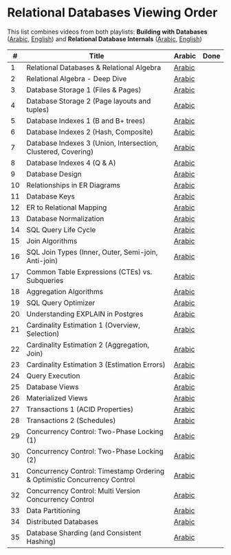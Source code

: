 # Relational Databases Viewing Order

This list combines videos from both playlists: **Building with Databases** ([Arabic](https://www.youtube.com/playlist?list=PLE8kQVoC67Py5LnCUHp_wp2uzbaBZWSmx), [English](https://www.youtube.com/playlist?list=PLE8kQVoC67PzsDAFA3FinTadWe4nVyey4)) and **Relational Database Internals** ([Arabic](https://www.youtube.com/playlist?list=PLE8kQVoC67PzGwMMsSk3C8MvfAqcYjusF), [English](https://www.youtube.com/playlist?list=PLE8kQVoC67PywFpq0VXxGFbStvtskNVkW))

| # | Title | Arabic | Done |
| --- | --- | --- | --- |
| 1 | Relational Databases & Relational Algebra | [Arabic](https://www.youtube.com/watch?v=UuCDByipiCo) |  |
| 2 | Relational Algebra - Deep Dive | [Arabic](https://www.youtube.com/watch?v=OuFS0tcQXh8) |  |
| 3 | Database Storage 1 (Files & Pages) | [Arabic](https://youtu.be/-HtHhBQbMB4) |  |
| 4 | Database Storage 2 (Page layouts and tuples) | [Arabic](https://youtu.be/8-LJyyAjOhE) |  |
| 5 | Database Indexes 1 (B and B+ trees) | [Arabic](https://youtu.be/1ZhBULsbZGw) |  |
| 6 | Database Indexes 2 (Hash, Composite) | [Arabic](https://youtu.be/ddWoqXw6Qic) |  |
| 7 | Database Indexes 3 (Union, Intersection, Clustered, Covering) | [Arabic](https://youtu.be/KTEViriyc-Q) |  |
| 8 | Database Indexes 4 (Q & A) | [Arabic](https://youtu.be/wY_SxRMLTvA) |  |
| 9 | Database Design | [Arabic](https://youtu.be/gZ5iYMkrcfQ) |  |
| 10 | Relationships in ER Diagrams | [Arabic](https://youtu.be/hp1gX4kh3lw) |  |
| 11 | Database Keys | [Arabic](https://youtu.be/kgpiD3Z_swg) |  |
| 12 | ER to Relational Mapping | [Arabic](https://youtu.be/3E_FTJ1KFyg) |  |
| 13 | Database Normalization | [Arabic](https://youtu.be/1HEHa_EJa0k) |  |
| 14 | SQL Query Life Cycle | [Arabic](https://youtu.be/SEKF4u6Ovyw) ||
| 15 | Join Algorithms | [Arabic](https://youtu.be/oVeo3i5ExaA) | |
| 16 | SQL Join Types (Inner, Outer, Semi-join, Anti-join) | [Arabic](https://youtu.be/4RmzfVUVxYI) ||
| 17 | Common Table Expressions (CTEs) vs. Subqueries | [Arabic](https://youtu.be/bdKIwDv9Owc) | |
| 18 | Aggregation Algorithms | [Arabic](https://youtu.be/dHOYDnqJ9HY) ||
| 19 | SQL Query Optimizer | [Arabic](https://youtu.be/iAxFGRbAh8s) ||
| 20 | Understanding EXPLAIN in Postgres | [Arabic](https://youtu.be/12puiczFlz8) ||
| 21 | Cardinality Estimation 1 (Overview, Selection) | [Arabic](https://youtu.be/PPDDLS5NSyM) | |
| 22 | Cardinality Estimation 2 (Aggregation, Join) | [Arabic](https://youtu.be/QwqNuRSLE3M) |  |
| 23 | Cardinality Estimation 3 (Estimation Errors) | [Arabic](https://youtu.be/ZD0ZarOR438) ||
| 24 | Query Execution | [Arabic](https://youtu.be/Hl0SwV1RFFs) | |
| 25 | Database Views | [Arabic](https://youtu.be/tBqbzeV_EkI) |  |
| 26 | Materialized Views | [Arabic](https://youtu.be/qcJiNoQxHQg) |  |
| 27 | Transactions 1 (ACID Properties) | [Arabic](https://www.youtube.com/watch?v=ziH5Y4tvQJE) |  |
| 28 | Transactions 2 (Schedules) | [Arabic](https://youtu.be/KRZTwTWiUek) |  |
| 29 | Concurrency Control: Two-Phase Locking (1) | [Arabic](https://youtu.be/s8w-GplT6K4) | |
| 30 | Concurrency Control: Two-Phase Locking (2) | [Arabic](https://youtu.be/4Ll7zlC9f4w) |  |
| 31 | Concurrency Control: Timestamp Ordering & Optimistic Concurrency Control | [Arabic](https://youtu.be/f6sl5XFnAr4) | |
| 32 | Concurrency Control: Multi Version Concurrency Control | [Arabic](https://youtu.be/RDry1RyIw1s) |  |
| 33 | Data Partitioning | [Arabic](https://youtu.be/XnCnIWMxEhA) | |
| 34 | Distributed Databases | [Arabic](https://youtu.be/LujY8mdibGk) | |
| 35 | Database Sharding (and Consistent Hashing) | [Arabic](https://youtu.be/-GXQwCIRANA) |  |

